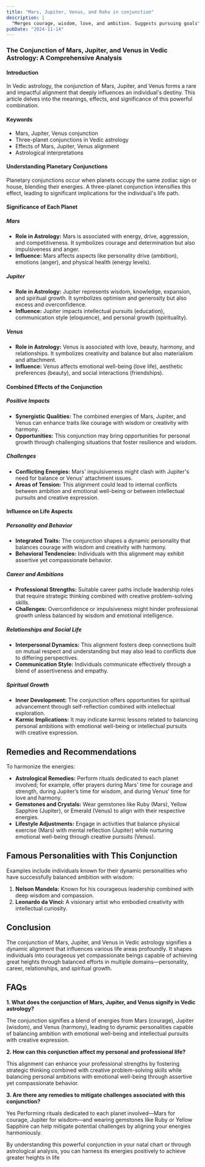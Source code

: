 ```yaml
---
title: "Mars, Jupiter, Venus, and Rahu in conjunction"
description: |
  "Merges courage, wisdom, love, and ambition. Suggests pursuing goals"
pubDate: "2024-11-14"
---
```


### The Conjunction of Mars, Jupiter, and Venus in Vedic Astrology: A Comprehensive Analysis

#### Introduction

In Vedic astrology, the conjunction of Mars, Jupiter, and Venus forms a rare and impactful alignment that deeply influences an individual's destiny. This article delves into the meanings, effects, and significance of this powerful combination.

#### Keywords

- Mars, Jupiter, Venus conjunction
- Three-planet conjunctions in Vedic astrology
- Effects of Mars, Jupiter, Venus alignment
- Astrological interpretations

#### Understanding Planetary Conjunctions

Planetary conjunctions occur when planets occupy the same zodiac sign or house, blending their energies. A three-planet conjunction intensifies this effect, leading to significant implications for the individual's life path.

#### Significance of Each Planet

##### Mars

- **Role in Astrology:** Mars is associated with energy, drive, aggression, and competitiveness. It symbolizes courage and determination but also impulsiveness and anger.
- **Influence:** Mars affects aspects like personality drive (ambition), emotions (anger), and physical health (energy levels).

##### Jupiter

- **Role in Astrology:** Jupiter represents wisdom, knowledge, expansion, and spiritual growth. It symbolizes optimism and generosity but also excess and overconfidence.
- **Influence:** Jupiter impacts intellectual pursuits (education), communication style (eloquence), and personal growth (spirituality).

##### Venus

- **Role in Astrology:** Venus is associated with love, beauty, harmony, and relationships. It symbolizes creativity and balance but also materialism and attachment.
- **Influence:** Venus affects emotional well-being (love life), aesthetic preferences (beauty), and social interactions (friendships).

#### Combined Effects of the Conjunction

##### Positive Impacts

- **Synergistic Qualities:** The combined energies of Mars, Jupiter, and Venus can enhance traits like courage with wisdom or creativity with harmony.
- **Opportunities:** This conjunction may bring opportunities for personal growth through challenging situations that foster resilience and wisdom.

##### Challenges

- **Conflicting Energies:** Mars' impulsiveness might clash with Jupiter's need for balance or Venus' attachment issues.
- **Areas of Tension:** This alignment could lead to internal conflicts between ambition and emotional well-being or between intellectual pursuits and creative expression.

#### Influence on Life Aspects

##### Personality and Behavior

- **Integrated Traits:** The conjunction shapes a dynamic personality that balances courage with wisdom and creativity with harmony.
- **Behavioral Tendencies:** Individuals with this alignment may exhibit assertive yet compassionate behavior.

##### Career and Ambitions

- **Professional Strengths:** Suitable career paths include leadership roles that require strategic thinking combined with creative problem-solving skills.
- **Challenges:** Overconfidence or impulsiveness might hinder professional growth unless balanced by wisdom and emotional intelligence.

##### Relationships and Social Life

- **Interpersonal Dynamics:** This alignment fosters deep connections built on mutual respect and understanding but may also lead to conflicts due to differing perspectives.
- **Communication Style:** Individuals communicate effectively through a blend of assertiveness and empathy.

##### Spiritual Growth

- **Inner Development:** The conjunction offers opportunities for spiritual advancement through self-reflection combined with intellectual exploration.
- **Karmic Implications:** It may indicate karmic lessons related to balancing personal ambitions with emotional well-being or intellectual pursuits with creative expression.

## Remedies and Recommendations

To harmonize the energies:

- **Astrological Remedies:** Perform rituals dedicated to each planet involved; for example, offer prayers during Mars' time for courage and strength, during Jupiter’s time for wisdom, and during Venus’ time for love and harmony.
- **Gemstones and Crystals:** Wear gemstones like Ruby (Mars), Yellow Sapphire (Jupiter), or Emerald (Venus) to align with their respective energies.
- **Lifestyle Adjustments:** Engage in activities that balance physical exercise (Mars) with mental reflection (Jupiter) while nurturing emotional well-being through creative pursuits (Venus).

## Famous Personalities with This Conjunction

Examples include individuals known for their dynamic personalities who have successfully balanced ambition with wisdom:

1. **Nelson Mandela:** Known for his courageous leadership combined with deep wisdom and compassion.
2. **Leonardo da Vinci:** A visionary artist who embodied creativity with intellectual curiosity.

## Conclusion

The conjunction of Mars, Jupiter, and Venus in Vedic astrology signifies a dynamic alignment that influences various life areas profoundly. It shapes individuals into courageous yet compassionate beings capable of achieving great heights through balanced efforts in multiple domains—personality, career, relationships, and spiritual growth.

## FAQs

**1. What does the conjunction of Mars, Jupiter, and Venus signify in Vedic astrology?**

The conjunction signifies a blend of energies from Mars (courage), Jupiter (wisdom), and Venus (harmony), leading to dynamic personalities capable of balancing ambition with emotional well-being and intellectual pursuits with creative expression.

**2. How can this conjunction affect my personal and professional life?**

This alignment can enhance your professional strengths by fostering strategic thinking combined with creative problem-solving skills while balancing personal ambitions with emotional well-being through assertive yet compassionate behavior.

**3. Are there any remedies to mitigate challenges associated with this conjunction?**

Yes Performing rituals dedicated to each planet involved—Mars for courage, Jupiter for wisdom—and wearing gemstones like Ruby or Yellow Sapphire can help mitigate potential challenges by aligning your energies harmoniously.

By understanding this powerful conjunction in your natal chart or through astrological analysis, you can harness its energies positively to achieve greater heights in life